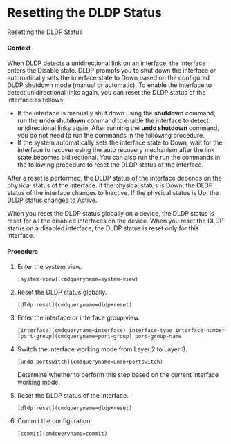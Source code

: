 Resetting the DLDP Status
=========================

Resetting the DLDP Status

#### Context

When DLDP detects a unidirectional link on an interface, the interface enters the Disable state. DLDP prompts you to shut down the interface or automatically sets the interface state to Down based on the configured DLDP shutdown mode (manual or automatic). To enable the interface to detect unidirectional links again, you can reset the DLDP status of the interface as follows:

* If the interface is manually shut down using the **shutdown** command, run the **undo shutdown** command to enable the interface to detect unidirectional links again. After running the **undo shutdown** command, you do not need to run the commands in the following procedure.
* If the system automatically sets the interface state to Down, wait for the interface to recover using the auto recovery mechanism after the link state becomes bidirectional. You can also run the run the commands in the following procedure to reset the DLDP status of the interface.

After a reset is performed, the DLDP status of the interface depends on the physical status of the interface. If the physical status is Down, the DLDP status of the interface changes to Inactive. If the physical status is Up, the DLDP status changes to Active.

When you reset the DLDP status globally on a device, the DLDP status is reset for all the disabled interfaces on the device. When you reset the DLDP status on a disabled interface, the DLDP status is reset only for this interface.


#### Procedure

1. Enter the system view.
   
   
   ```
   [system-view](cmdqueryname=system-view)
   ```
2. Reset the DLDP status globally.
   
   
   ```
   [dldp reset](cmdqueryname=dldp+reset)
   ```
3. Enter the interface or interface group view.
   
   
   ```
   [interface](cmdqueryname=interface) interface-type interface-number
   [port-group](cmdqueryname=port-group) port-group-name
   ```
4. Switch the interface working mode from Layer 2 to Layer 3.
   
   
   ```
   [undo portswitch](cmdqueryname=undo+portswitch) 
   ```
   
   Determine whether to perform this step based on the current interface working mode.
5. Reset the DLDP status of the interface.
   
   
   ```
   [dldp reset](cmdqueryname=dldp+reset)
   ```
6. Commit the configuration.
   
   
   ```
   [commit](cmdqueryname=commit)
   ```